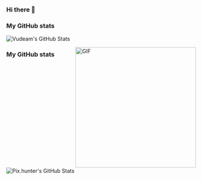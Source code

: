 ### Hi there 👋

<!--
**Pixhunter/Pixhunter** is a ✨ _special_ ✨ repository because its `README.md` (this file) appears on your GitHub profile.

Here are some ideas to get you started:

- 🔭 I’m currently working on ...
- 🌱 I’m currently learning ...
- 👯 I’m looking to collaborate on ...
- 🤔 I’m looking for help with ...
- 💬 Ask me about ...
- 📫 How to reach me: ...
- 😄 Pronouns: ...
- ⚡ Fun fact: ...
-->

### My GitHub stats
![Vudeam's GitHub Stats](https://github-readme-stats.vercel.app/api?username=vudeam&bg_color=0d1117&count_private=true&show_icons=true&include_all_commits=true&hide_title=true&hide_border=true&text_color=25EAD4)

<img align="right" alt="GIF" src="https://c.tenor.com/A55dcTvqYMMAAAAM/peach-cat-cute.gif?raw=true" width="320" height="320" />

<!--<p align="center"> <img src="https://github-readme-stats.vercel.app/api?username=Pixhunter&show_icons=true&theme=ocean_dark" alt="Pixhunter" />-->
 ### My GitHub stats
![Pix.hunter's GitHub Stats](https://github-readme-stats.vercel.app/api?username=Pixhunter&bg_color=0d1117&count_private=true&show_icons=true&include_all_commits=true&hide_title=true&hide_border=true&theme=ocean_dark)

 
